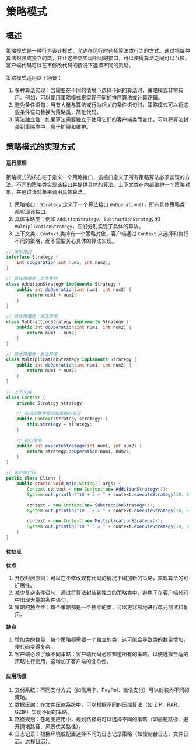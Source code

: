 # 策略模式

## 概述

策略模式是一种行为设计模式，允许在运行时选择算法或行为的方式。通过将每种算法封装成独立的类，并让这些类实现相同的接口，可以使得算法之间可以互换，客户端代码可以在不修改代码的情况下选择不同的策略。

策略模式适用以下场景：

1. 多种算法实现：当需要在不同的情境下选择不同的算法时，策略模式非常有用。例如，可以使用策略模式来实现不同的排序算法或计算逻辑。
2. 避免条件语句：当有大量与算法或行为相关的条件语句时，策略模式可以将这些条件语句替换为策略类，简化代码。
3. 算法独立性：如果算法需要独立于使用它们的客户端类而变化，可以将算法封装到策略类中，易于扩展和维护。

## 策略模式的实现方式

#### 运行原理

策略模式的核心在于定义一个策略接口，该接口定义了所有策略算法必须实现的方法。不同的策略类实现该接口并提供具体的算法。上下文类在内部维护一个策略对象，并通过该对象来调用具体算法。

1. 策略接口：`Strategy` 定义了一个算法接口 `doOperation()`，所有具体策略类都实现该接口。
2. 具体策略类：例如 `AdditionStrategy`、`SubtractionStrategy` 和 `MultiplicationStrategy`，它们分别实现了具体的算法。
3. 上下文类：`Context` 类持有一个策略对象，客户端通过 `Context` 来选择和执行不同的策略，而不需要关心具体的算法实现。

```java
// 策略接口
interface Strategy {
    int doOperation(int num1, int num2);
}

// 具体策略类：加法策略
class AdditionStrategy implements Strategy {
    public int doOperation(int num1, int num2) {
        return num1 + num2;
    }
}

// 具体策略类：减法策略
class SubtractionStrategy implements Strategy {
    public int doOperation(int num1, int num2) {
        return num1 - num2;
    }
}

// 具体策略类：乘法策略
class MultiplicationStrategy implements Strategy {
    public int doOperation(int num1, int num2) {
        return num1 * num2;
    }
}

// 上下文类
class Context {
    private Strategy strategy;

    // 构造函数接受具体策略的实现
    public Context(Strategy strategy) {
        this.strategy = strategy;
    }

    // 执行策略
    public int executeStrategy(int num1, int num2) {
        return strategy.doOperation(num1, num2);
    }
}

// 客户端代码
public class Client {
    public static void main(String[] args) {
        Context context = new Context(new AdditionStrategy());
        System.out.println("10 + 5 = " + context.executeStrategy(10, 5));

        context = new Context(new SubtractionStrategy());
        System.out.println("10 - 5 = " + context.executeStrategy(10, 5));

        context = new Context(new MultiplicationStrategy());
        System.out.println("10 * 5 = " + context.executeStrategy(10, 5));
    }
}
```

#### 优缺点

**优点**

1. 开放封闭原则：可以在不修改现有代码的情况下增加新的策略，实现算法的可扩展性。
2. 减少复杂条件语句：通过将算法封装到独立的策略类中，避免了在客户端代码中出现大量的条件语句。
3. 策略的独立性：每个策略都是一个独立的类，可以更容易地进行单元测试和复用。

**缺点**

1. 增加类的数量：每个策略都需要一个独立的类，这可能会导致类的数量增加，使代码变得复杂。
2. 客户端必须了解不同策略：客户端代码必须知道所有的策略，以便选择合适的策略进行使用，这增加了客户端的复杂性。

#### 应用场景

1. 支付系统：不同支付方式（如信用卡、PayPal、微信支付）可以封装为不同的策略。
2. 数据压缩：在文件压缩系统中，可以根据不同的压缩算法（如 ZIP、RAR、GZIP）实现不同的策略。
3. 路径规划：在地图应用中，规划路径时可以选择不同的策略（如最短路径、避开拥堵路径、风景优美路径）。
4. 日志记录：根据环境或配置选择不同的日志记录策略（如控制台日志、文件日志、远程日志）。